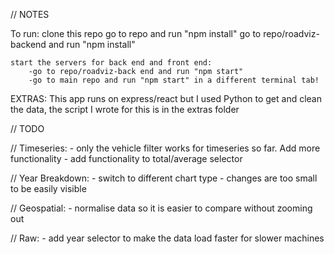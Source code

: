 // NOTES

To run:
clone this repo
go to repo and run "npm install"
go to repo/roadviz-backend and run "npm install"

    start the servers for back end and front end:
        -go to repo/roadviz-back end and run "npm start"
        -go to main repo and run "npm start" in a different terminal tab!

EXTRAS:
This app runs on express/react but I used Python to get and clean the data, the script I wrote for this is in the extras folder

// TODO

// Timeseries: - only the vehicle filter works for timeseries so far. Add more functionality - add functionality to total/average selector

// Year Breakdown: - switch to different chart type - changes are too small to be easily visible

// Geospatial: - normalise data so it is easier to compare without zooming out

// Raw: - add year selector to make the data load faster for slower machines
